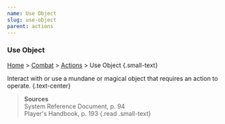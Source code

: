 ```yaml
---
name: Use Object
slug: use-object
parent: actions
---
```

### Use Object
[Home](dm-operations-center) > [Combat](combat) > [Actions](actions) > Use Object {.small-text}

Interact with or use a mundane or magical object that requires an action to operate. {.text-center}

> **Sources** <br/>
> System Reference Document, p. 94 <br/>
> Player's Handbook, p. 193
{.read .small-text}
